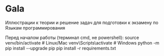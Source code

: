 # Gala
Иллюстрации к теории и решение задач для подготовки к экзамену по Языкам программирования

Перед началом работы (терминал cmd, не powershell):
source venv/bin/activate  # Linux/Mac
venv\Scripts\activate     # Windows
python -m pip install --upgrade pip
pip install -r requirements.txt